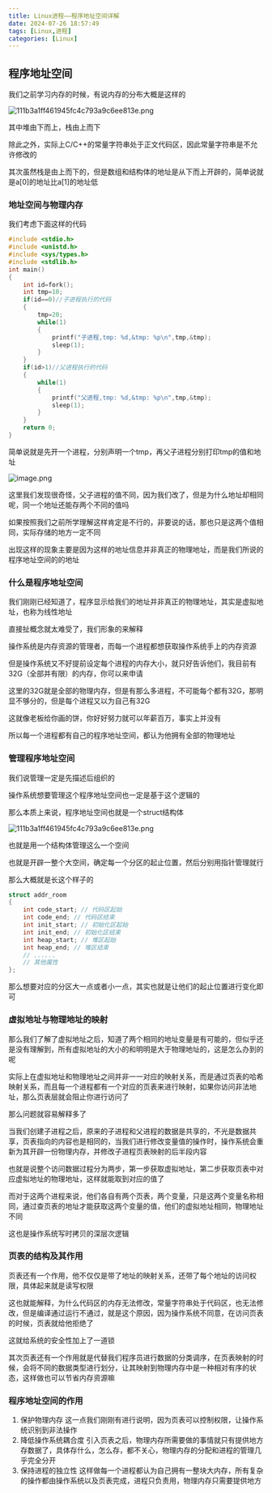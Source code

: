 ```yaml
---
title: Linux进程——程序地址空间详解
date: 2024-07-26 18:57:49
tags: [Linux,进程]
categories: [Linux]
---
```


## 程序地址空间

我们之前学习内存的时候，有说内存的分布大概是这样的

![111b3a1ff461945fc4c793a9c6ee813e.png](https://s2.loli.net/2024/07/26/Xhnp3ePfvzQlZbH.png)

其中堆由下而上，栈由上而下

除此之外，实际上C/C++的常量字符串处于正文代码区，因此常量字符串是不允许修改的

其次虽然栈是由上而下的，但是数组和结构体的地址是从下而上开辟的，简单说就是a[0]的地址比a[1]的地址低

### 地址空间与物理内存

我们考虑下面这样的代码

```c
#include <stdio.h>    
#include <unistd.h>    
#include <sys/types.h>    
#include <stdlib.h>    
int main()    
{    
    int id=fork();    
    int tmp=10;    
    if(id==0)//子进程执行的代码    
    {    
        tmp=20;    
        while(1)    
        {    
            printf("子进程,tmp: %d,&tmp: %p\n",tmp,&tmp);    
            sleep(1);    
        }    
    }    
    if(id>1)//父进程执行的代码    
    {    
        while(1)    
        {    
            printf("父进程,tmp: %d,&tmp: %p\n",tmp,&tmp);    
            sleep(1);    
        }    
    }                                                                                                                                                                   
    return 0;    
}    
```

简单说就是先开一个进程，分别声明一个tmp，再父子进程分别打印tmp的值和地址

![image.png](https://s2.loli.net/2024/07/26/6mVJtxIS2RFpToh.png)

这里我们发现很奇怪，父子进程的值不同，因为我们改了，但是为什么地址却相同呢，同一个地址还能存两个不同的值吗

如果按照我们之前所学理解这样肯定是不行的，非要说的话，那也只是这两个值相同，实际存储的地方一定不同

出现这样的现象主要是因为这样的地址信息并非真正的物理地址，而是我们所说的程序地址空间的的地址

### 什么是程序地址空间

我们刚刚已经知道了，程序显示给我们的地址并非真正的物理地址，其实是虚拟地址，也称为线性地址

直接扯概念就太难受了，我们形象的来解释

操作系统是内存资源的管理者，而每一个进程都想获取操作系统手上的内存资源

但是操作系统又不好提前设定每个进程的内存大小，就只好告诉他们，我目前有32G（全部并有限）的内存，你可以来申请

这里的32G就是全部的物理内存，但是有那么多进程，不可能每个都有32G，那明显不够分的，但是每个进程又以为自己有32G

这就像老板给你画的饼，你好好努力就可以年薪百万，事实上并没有

所以每一个进程都有自己的程序地址空间，都认为他拥有全部的物理地址

### 管理程序地址空间

我们说管理一定是先描述后组织的

操作系统想要管理这个程序地址空间也一定是基于这个逻辑的

那么本质上来说，程序地址空间也就是一个struct结构体

![111b3a1ff461945fc4c793a9c6ee813e.png](https://s2.loli.net/2024/07/26/Xhnp3ePfvzQlZbH.png)

也就是用一个结构体管理这么一个空间

也就是开辟一整个大空间，确定每一个分区的起止位置，然后分别用指针管理就行

那么大概就是长这个样子的

```c
struct addr_room
{
	int code_start; // 代码区起始
	int code_end; // 代码区结束
	int init_start; // 初始化区起始
	int init_end; // 初始化区结束
	int heap_start; // 堆区起始
	int heap_end; // 堆区结束
	// ......
	// 其他属性
};

```

那么想要对应的分区大一点或者小一点，其实也就是让他们的起止位置进行变化即可

### 虚拟地址与物理地址的映射

那么我们了解了虚拟地址之后，知道了两个相同的地址变量是有可能的，但似乎还是没有理解到，所有虚拟地址的大小的和明明是大于物理地址的，这是怎么办到的呢

实际上在虚拟地址和物理地址之间并非一一对应的映射关系，而是通过页表的哈希映射关系，而且每一个进程都有一个对应的页表来进行映射，如果你访问非法地址，那么页表层就会阻止你进行访问了

那么问题就容易解释多了

当我们创建子进程之后，原来的子进程和父进程的数据是共享的，不光是数据共享，页表指向的内容也是相同的，当我们进行修改变量值的操作时，操作系统会重新为其开辟一份物理内存，并修改子进程页表映射的后半段内容

也就是说整个访问数据过程分为两步，第一步获取虚拟地址，第二步获取页表中对应虚拟地址的物理地址，这样就能取到对应的值了

而对于这两个进程来说，他们各自有两个页表，两个变量，只是这两个变量名称相同，通过查页表的地址才能获取这两个变量的值，他们的虚拟地址相同，物理地址不同

这也是操作系统写时拷贝的深层次逻辑

### 页表的结构及其作用

页表还有一个作用，他不仅仅是带了地址的映射关系，还带了每个地址的访问权限，具体起来就是读写权限

这也就能解释，为什么代码区的内存无法修改，常量字符串处于代码区，也无法修改，但是编译通过运行不通过，就是这个原因，因为操作系统不同意，在访问页表的时候，页表就给他拒绝了

这就给系统的安全性加上了一道锁

其次页表还有一个作用就是代替我们程序员进行数据的分类调序，在页表映射的时候，会将不同的数据类型进行划分，让其映射到物理内存中是一种相对有序的状态，这样做也可以节省内存资源嘛

### 程序地址空间的作用

1. 保护物理内存
   这一点我们刚刚有进行说明，因为页表可以控制权限，让操作系统识别到非法操作
2. 降低操作系统耦合度
   引入页表之后，物理内存所需要做的事情就只有提供地方存数据了，具体存什么，怎么存，都不关心，物理内存的分配和进程的管理几乎完全分开
3. 保持进程的独立性
   这样做每一个进程都认为自己拥有一整块大内存，所有复杂的操作都由操作系统以及页表完成，进程只负责用，物理内存只需要提供地方
